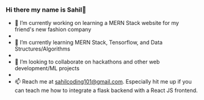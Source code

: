 ### Hi there my name is Sahil👋

<!--
**sahil485/sahil485** is a ✨ _special_ ✨ repository because its `README.md` (this file) appears on your GitHub profile.

Here are some ideas to get you started:

-->

- 🔭 I’m currently working on learning a MERN Stack website for my friend's new fashion company
- 
- 🌱 I’m currently learning MERN Stack, Tensorflow, and Data Structures/Algorithms
- 
- 👯 I’m looking to collaborate on hackathons and other web development/ML projects
- 
- 📫 Reach me at sahilcoding101@gmail.com. Especially hit me up if you can teach me how to integrate a flask backend with a React JS frontend.
